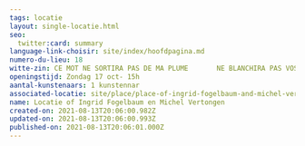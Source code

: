 ```yaml
---
tags: locatie
layout: single-locatie.html
seo:
  twitter:card: summary
language-link-choisir: site/index/hoofdpagina.md
numero-du-lieu: 18
witte-zin: CE MOT NE SORTIRA PAS DE MA PLUME       NE BLANCHIRA PAS VOS LÈVRES
openingstijd: Zondag 17 oct- 15h
aantal-kunstenaars: 1 kunstennar
associated-locatie: site/place/place-of-ingrid-fogelbaum-and-michel-vertongen.md
name: Locatie of Ingrid Fogelbaum en Michel Vertongen
created-on: 2021-08-13T20:06:00.982Z
updated-on: 2021-08-13T20:06:00.993Z
published-on: 2021-08-13T20:06:01.000Z
---
```

